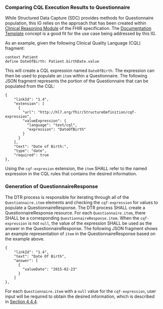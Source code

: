 ### Comparing CQL Execution Results to Questionnaire
While Structured Data Capture (SDC) provides methods for Questionnaire population, this IG relies on the approach that has been created within [Clinical Reasoning Module](http://hl7.org/fhir/R4/clinicalreasoning-module.html) of the FHIR specification. The [Documentation Template](http://hl7.org/fhir/R4/clinicalreasoning-knowledge-artifact-representation.html#documentation-template) concept is a good fit for the use case being addressed by this IG.

As an example, given the following Clinical Quality Language (CQL) fragment:

```
context Patient
define DateOfBirth: Patient.birthDate.value
```

This will create a CQL expression named `DateOfBirth`. The expression can then be used to populate an `item` within a Questionnaire. The following JSON fragment represents the portion of the Questionnaire that can be populated from the CQL:

```
{
    "linkId": "1.4",
    "extension": [
      {
        "url": "http://hl7.org/fhir/StructureDefinition/cqf-expression",
        "valueExpression": {
          "language": "text/cql",
          "expression": "DateOfBirth"
        }
      }
    ],
    "text": "Date of Birth:",
    "type": "date",
    "required": true
},
```

Using the `cqf-expresion` extension, the `item` SHALL refer to the named expression in the CQL rules that contains the desired information.

### Generation of QuestionnaireResponse
The DTR process is responsible for iterating through all of the `Questionnaire.item` elements and checking the `cqf-expression` for values to populate a QuestionnaireResponse. The DTR process SHALL create a QuestionnaireResponse resource. For each `Questionnaire.item`, there SHALL be a corresponding `QuestionnaireResponse.item`. When the `cqf-expression` is not `null`, the value of the expression SHALL be used as the answer in the QuestionnaireResponse. The following JSON fragment shows an example representation of `item` in the QuestionnaireResponse based on the example above.

```
{
    "linkId": "1.4",
    "text": "Date Of Birth",
    "answer": [
      {
        "valueDate": "2015-02-23"
      }
    ]
},
```

For each `Questionnaire.item` with a `null` value for the `cqf-expression`, user input will be required to obtain the desired information, which is described in [Section 4.4.4](specification__behaviors__requesting_additional_information_from_the_user.html).
